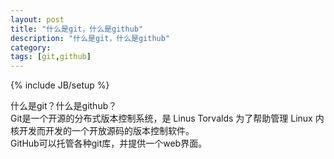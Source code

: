 ```yaml
---
layout: post
title: "什么是git，什么是github"
description: "什么是git，什么是github"
category: 
tags: [git,github]
---
```

{% include JB/setup %}

什么是git？什么是github？<br>
Git是一个开源的分布式版本控制系统，是 Linus Torvalds 为了帮助管理 Linux 内核开发而开发的一个开放源码的版本控制软件。<br>
GitHub可以托管各种git库，并提供一个web界面。<br>